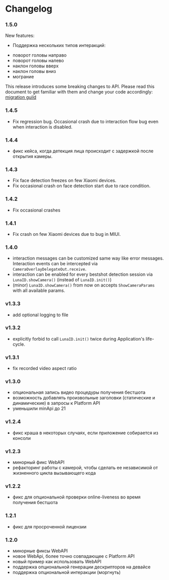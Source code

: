 
# Changelog

### 1.5.0
New features:
- Поддержка нескольких типов интеракций:
* поворот головы направо
* поворот головы налево
* наклон головы вверх
* наклон головы вниз
* мограние

This release introduces some breaking changes to API.
Please read this document to get familiar with them and change your code accordingly: [migration guild](/LunaID/1.5.0/migragion/)


### 1.4.5
- Fix regression bug. Occasional crash due to interaction flow bug even when interaction is disabled.

### 1.4.4
- фикс кейса, когда детекция лица происходит с задержкой после открытия камеры. 

### 1.4.3
- Fix face detection freezes on few Xiaomi devices.
- Fix occasional crash on face detection start due to race condition.

### 1.4.2
- Fix occasional crashes

### 1.4.1
- Fix crash on few Xiaomi devices due to bug in MIUI.

### 1.4.0
- interaction messages can be customized same way like error messages. Interaction events can be intercepted via `CameraOverlayDelegateOut.receive`.
- interaction can be enabled for every bestshot detection session via `LunaID.showCamera()` (instead of `LunaID.init()`)
- (minor) `LunaID.showCamera()` from now on accepts `ShowCameraParams` with all available params.

### v1.3.3
- add optional logging to file

### v1.3.2
- explicitly forbid to call `LunaID.init()` twice during Application's life-cycle.


### v1.3.1
- fix recorded video aspect ratio

### v1.3.0
- опциональная запись видео процедуры получения бестшота 
- возможность добавлять произвольные заголовки (статические и динамические) в запросы к Platform API  
- уменьшили minApi до 21

### v1.2.4
* фикс краша в некоторых случаях, если приложение собирается из консоли

### v1.2.3
* минорный фикс WebAPI
* рефакторинг работы с камерой, чтобы сделать ее независимой от жизненного цикла вызывающего кода

### v1.2.2
* фикс для опциональной проверки online-liveness во время получения бестшота

### 1.2.1
* фикс для просроченной лицензии


### 1.2.0
* минорные фиксы WebAPI
* новое WebApi, более точно совпадающее с Platform API
* новый пример как использовать WebAPI
* поддержка опциональной генерации дескрипторов на девайсе
* поддержка опциональной интеракции (моргнуть)
